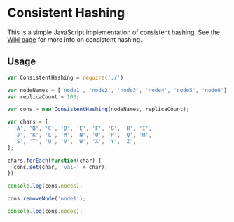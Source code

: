 # Consistent Hashing

This is a simple JavaScript implementation of consistent hashing. See the [Wiki page](https://en.wikipedia.org/wiki/Consistent_hashing) for more info on consistent hashing.

## Usage

```javascript
var ConsistentHashing = require('./');

var nodeNames = ['node1', 'node2', 'node3', 'node4', 'node5', 'node6'];
var replicaCount = 100;

var cons = new ConsistentHashing(nodeNames, replicaCount);

var chars = [
  'A', 'B', 'C', 'D', 'E', 'F', 'G', 'H', 'I',
  'J', 'K', 'L', 'M', 'N', 'O', 'P', 'Q', 'R',
  'S', 'T', 'U', 'V', 'W', 'X', 'Y', 'Z',
];

chars.forEach(function(char) {
  cons.set(char, 'val-' + char);
});

console.log(cons.nodes);

cons.removeNode('node1');

console.log(cons.nodes);

```
